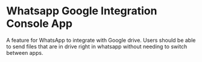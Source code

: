 # Whatsapp Google Integration Console App

A feature for WhatsApp to integrate with Google drive.
Users should be able to send files that are in drive right in whatsapp without needing to switch between apps.
